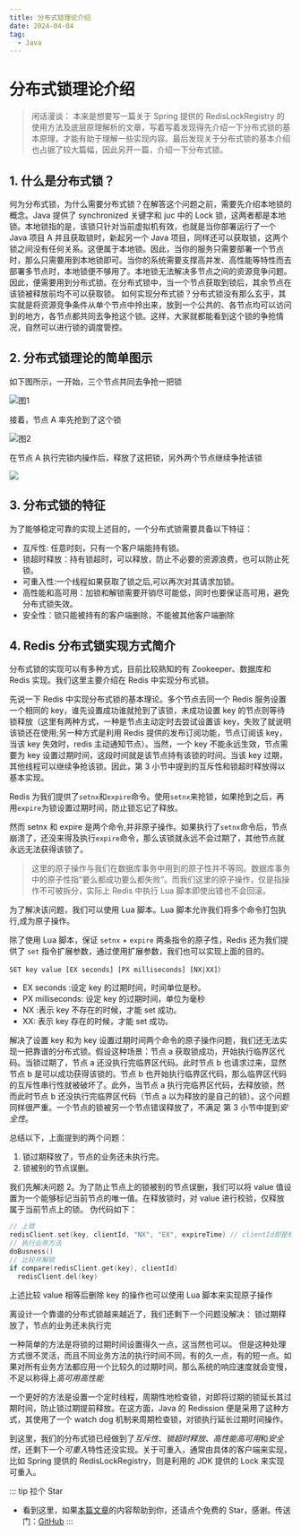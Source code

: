 ```yaml
---
title: 分布式锁理论介绍
date: 2024-04-04
tag:
  - Java
---
```


# 分布式锁理论介绍

> 闲话漫谈： 本来是想要写一篇关于 Spring 提供的 RedisLockRegistry 的使用方法及底层原理解析的文章，写着写着发现得先介绍一下分布式锁的基本原理，才能有助于理解一些实现内容。最后发现关于分布式锁的基本介绍也占据了较大篇幅，因此另开一篇，介绍一下分布式锁。

## 1. 什么是分布式锁？

何为分布式锁，为什么需要分布式锁？在解答这个问题之前，需要先介绍本地锁的概念。Java 提供了 synchronized 关键字和 juc 中的 Lock 锁，这两者都是本地锁。本地锁指的是，该锁只针对当前虚拟机有效，也就是当你部署运行了一个 Java 项目 A 并且获取锁时，新起另一个 Java 项目，同样还可以获取锁，这两个锁之间没有任何关系。这便属于本地锁。因此，当你的服务只需要部署一个节点时，那么只需要用到本地锁即可。当你的系统需要支撑高并发、高性能等特性而去部署多节点时，本地锁便不够用了。本地锁无法解决多节点之间的资源竞争问题。因此，便需要用到分布式锁。在分布式锁中，当一个节点获取到锁后，其余节点在该锁被释放前均不可以获取锁。
如何实现分布式锁？分布式锁没有那么玄乎，其实就是将资源竞争条件从单个节点中拎出来，放到一个公共的、各节点均可以访问到的地方，各节点都共同去争抢这个锁。这样，大家就都能看到这个锁的争抢情况，自然可以进行锁的调度管控。

## 2. 分布式锁理论的简单图示

如下图所示，一开始，三个节点共同去争抢一把锁

![图1](http://zzk31.320.io//img/20240403095528.png)

接着，节点 A 率先抢到了这个锁

![图2](http://zzk31.320.io/img/20240403095923.png)

在节点 A 执行完锁内操作后，释放了这把锁，另外两个节点继续争抢该锁

![](http://zzk31.320.io/img/20240403100024.png)

## 3. 分布式锁的特征

为了能够稳定可靠的实现上述目的，一个分布式锁需要具备以下特征：

- 互斥性: 任意时刻，只有一个客户端能持有锁。
- 锁超时释放：持有锁超时，可以释放，防止不必要的资源浪费，也可以防止死锁。
- 可重入性:一个线程如果获取了锁之后,可以再次对其请求加锁。
- 高性能和高可用：加锁和解锁需要开销尽可能低，同时也要保证高可用，避免分布式锁失效。
- 安全性：锁只能被持有的客户端删除，不能被其他客户端删除

## 4. Redis 分布式锁实现方式简介

分布式锁的实现可以有多种方式，目前比较熟知的有 Zookeeper、数据库和 Redis 实现。我们这里主要介绍在 Redis 中实现分布式锁。

先说一下 Redis 中实现分布式锁的基本理论。多个节点去同一个 Redis 服务设置一个相同的 key，谁先设置成功谁就抢到了该锁，未成功设置 key 的节点则等待锁释放（这里有两种方式，一种是节点主动定时去尝试设置该 key，失败了就说明该锁还在使用;另一种方式是利用 Redis 提供的发布订阅功能，节点订阅该 key，当该 key 失效时，redis 主动通知节点）。当然，一个 key 不能永远生效，节点需要为 key 设置过期时间，这段时间就是该节点持有该锁的时间。当该 key 过期，其他线程可以继续争抢该锁。因此，第 3 小节中提到的互斥性和锁超时释放得以基本实现。

Redis 为我们提供了`setnx`和`expire`命令。使用`setnx`来抢锁，如果抢到之后，再用`expire`为锁设置过期时间，防止锁忘记了释放。

然而 setnx 和 expire 是两个命令,并非原子操作。如果执行了`setnx`命令后，节点崩溃了，还没来得及执行`expire`命令，那么该锁就永远不会过期了，其他节点就永远无法获得该锁了。

> 这里的原子操作与我们在数据库事务中用到的原子性并不等同。数据库事务中的原子性指“要么都成功要么都失败”。而我们这里的原子操作，仅是指操作不可被拆分，实际上 Redis 中执行 Lua 脚本即使出错也不会回滚。

为了解决该问题，我们可以使用 Lua 脚本。Lua 脚本允许我们将多个命令打包执行,成为原子操作。

除了使用 Lua 脚本，保证 `setnx` + `expire` 两条指令的原子性，Redis 还为我们提供了 `set` 指令扩展参数，通过使用扩展参数，我们也可以实现上面的目的。

```Redis
SET key value [EX seconds] [PX milliseconds] [NX|XX]）
```

- EX seconds :设定 key 的过期时间，时间单位是秒。
- PX milliseconds: 设定 key 的过期时间，单位为毫秒
- NX :表示 key 不存在的时候，才能 set 成功。
- XX: 表示 key 存在的时候，才能 set 成功。

解决了设置 key 和为 key 设置过期时间两个命令的原子操作问题，我们还无法实现一把靠谱的分布式锁。假设这种场景：节点 a 获取锁成功，开始执行临界区代码。当锁过期了，节点 a 还没执行完临界区代码。此时节点 b 也请求过来，显然节点 b 是可以成功获得该锁的。节点 b 也开始执行临界区代码，那么临界区代码的互斥性串行性就被破坏了。此外，当节点 a 执行完临界区代码，去释放锁，然而此时节点 b 还没执行完临界区代码（节点 a 以为释放的是自己的锁）。这个问题同样很严重。一个节点的锁被另一个节点错误释放了，不满足 第 3 小节中提到*安全性*。

总结以下，上面提到的两个问题：

1. 锁过期释放了，节点的业务还未执行完。
2. 锁被别的节点误删。

我们先解决问题 2。为了防止节点上的锁被别的节点误删，我们可以将 value 值设置为一个能够标记当前节点的唯一值。在释放锁时，对 value 进行校验，仅释放属于当前节点上的锁。
伪代码如下：

```C
// 上锁
redisClient.set(key, clientId, "NX", "EX", expireTime) // clientId即是标记当前节点的唯一值
// 执行业务方法
doBusness()
// 比较并解锁
if compare(redisClient.get(key), clientId)
  redisClient.del(key)
```

上述比较 value 相等后删除 key 的操作也可以使用 Lua 脚本来实现原子操作

离设计一个靠谱的分布式锁越来越近了，我们还剩下一个问题没解决： 锁过期释放了，节点的业务还未执行完

一种简单的方法是将锁的过期时间设置得久一点，这当然也可以。
但是这种处理方式很不灵活，而且不同业务方法的执行时间不同，有的久一点，有的短一点。如果对所有业务方法都应用一个比较久的过期时间，那么系统的响应速度就会变慢，不足以称得上*高可用高性能*

一个更好的方法是设置一个定时线程，周期性地检查锁，对即将过期的锁延长其过期时间，防止锁过期提前释放。在这方面，Java 的 Redission 便是采用了这种方式，其使用了一个 watch dog 机制来周期检查锁，对锁执行延长过期时间操作。

到这里，我们的分布式锁已经做到了*互斥性*、_锁超时释放_、*高性能高可用*和*安全性*，还剩下一个*可重入*特性还没实现。关于可重入，通常由具体的客户端来实现，比如 Spring 提供的 RedisLockRegistry，则是利用的 JDK 提供的 Lock 来实现可重入。

::: tip 拉个 Star

- 看到这里，如果<a href='https://github.com/shzyjbr/person-database' target='blank'>本篇文章</a>的内容帮助到你，还请点个免费的 Star，感谢。传送门：<a href='https://github.com/shzyjbr/person-database' target='blank'>GitHub</a>
  :::
